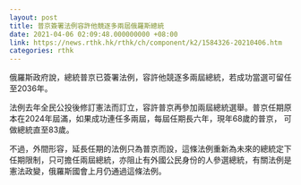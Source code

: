 ```yaml
---
layout: post
title: 普京簽署法例容許他競逐多兩屆俄羅斯總統
date: 2021-04-06 02:09:48.000000000 +08:00
link: https://news.rthk.hk/rthk/ch/component/k2/1584326-20210406.htm
categories: rthk
---
```


俄羅斯政府說，總統普京已簽署法例，容許他競逐多兩屆總統，若成功當選可留任至2036年。

法例去年全民公投後修訂憲法而訂立，容許普京再參加兩屆總統選舉。普京任期原本在2024年屆滿，如果成功連任多兩屆，每屆任期長六年，現年68歲的普京， 可做總統直至83歲。

不過，外間形容，延長任期的法例只為普京而設，這條法例重新為未來的總統定下任期限制，只可擔任兩屆總統，亦阻止有外國公民身份的人參選總統，有關法例是憲法政變，俄羅斯國會上月仍通過這條法例。　
